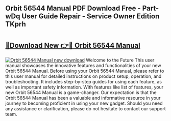 ## Orbit 56544 Manual PDF Download Free - Part-wDq User Guide Repair - Service Owner Edition TKprh

# <h2><a href="http://bc30906.oget.top/?id=Orbit+56544+Manual">🔗Download New 👉🔴 Orbit 56544 Manual</a></h2>

[![Orbit 56544 Manual new download](https://i.imgur.com/5g1atiW.png)](http://bc30906.oget.top/?id=Orbit+56544+Manual)
Welcome to the Future This user manual showcases the innovative features and functionalities of your new Orbit 56544 Manual. Before using your Orbit 56544 Manual, please refer to this user manual for detailed instructions on product setup, operation, and troubleshooting. It includes step-by-step guides for using each feature, as well as important safety information. With features like list of features, your new Orbit 56544 Manual is a game-changer. Our expectation is that the Orbit 56544 Manual has been a valuable and informative resource in your journey to becoming proficient in using your new gadget. Should you need any assistance or clarification, please do not hesitate to contact our support team.
